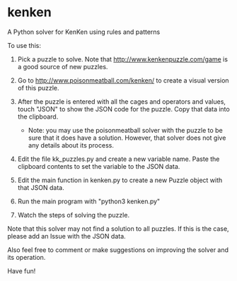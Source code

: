 # kenken
A Python solver for KenKen using rules and patterns

To use this:
1. Pick a puzzle to solve. Note that http://www.kenkenpuzzle.com/game is a good source of
   new puzzles.

2. Go to http://www.poisonmeatball.com/kenken/ to create a visual version of this puzzle.

3. After the puzzle is entered with all the cages and operators and values, touch "JSON"
   to show the JSON code for the puzzle. Copy that data into the clipboard.
   
   * Note: you may use the poisonmeatball solver with the puzzle to be sure that it does have
     a solution. However, that solver does not give any details about its process.

4. Edit the file kk_puzzles.py and create a new variable name. Paste the clipboard contents to
   set the variable to the JSON data.

5. Edit the main function in kenken.py to create a new Puzzle object with that JSON data.

6. Run the main program with "python3 kenken.py"

7. Watch the steps of solving the puzzle.

Note that this solver may not find a solution to all puzzles. If this is the case, please
add an Issue with the JSON data.

Also feel free to comment or make suggestions on improving the solver and its operation.

Have fun!
